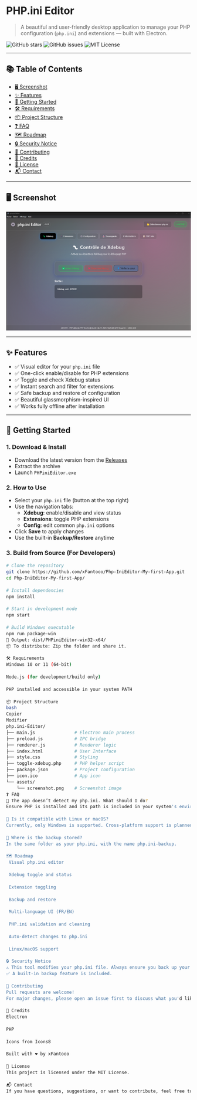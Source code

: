# PHP.ini Editor

> A beautiful and user-friendly desktop application to manage your PHP configuration (`php.ini`) and extensions — built with Electron.

![GitHub stars](https://img.shields.io/github/stars/xFantooo/Php-IniEditor-My-first-App?style=flat-square)
![GitHub issues](https://img.shields.io/github/issues/xFantooo/Php-IniEditor-My-first-App?style=flat-square)
![MIT License](https://img.shields.io/github/license/xFantooo/Php-IniEditor-My-first-App?style=flat-square)

---

## 📚 Table of Contents

- [🖥️ Screenshot](#️️-screenshot)
- [✨ Features](#-features)
- [🚀 Getting Started](#-getting-started)
- [🛠️ Requirements](#-requirements)
- [📦 Project Structure](#-project-structure)
- [❓ FAQ](#-faq)
- [🗺️ Roadmap](#-roadmap)
- [🔒 Security Notice](#-security-notice)
- [🤝 Contributing](#-contributing)
- [🙏 Credits](#-credits)
- [📄 License](#-license)
- [📬 Contact](#-contact)

---

## 🖥️ Screenshot

![PHP.ini Editor Screenshot](assets/Sc.png)

---

## ✨ Features

- ✅ Visual editor for your `php.ini` file
- ✅ One-click enable/disable for PHP extensions
- ✅ Toggle and check Xdebug status
- ✅ Instant search and filter for extensions
- ✅ Safe backup and restore of configuration
- ✅ Beautiful glassmorphism-inspired UI
- ✅ Works fully offline after installation

---

## 🚀 Getting Started

### 1. Download & Install

- Download the latest version from the [Releases](https://github.com/xFantooo/Php-IniEditor-My-first-App/releases)
- Extract the archive
- Launch `PHPiniEditor.exe`

### 2. How to Use

- Select your `php.ini` file (button at the top right)
- Use the navigation tabs:
  - **Xdebug**: enable/disable and view status
  - **Extensions**: toggle PHP extensions
  - **Config**: edit common `php.ini` options
- Click **Save** to apply changes
- Use the built-in **Backup/Restore** anytime

### 3. Build from Source (For Developers)

```bash
# Clone the repository
git clone https://github.com/xFantooo/Php-IniEditor-My-first-App.git
cd Php-IniEditor-My-first-App/

# Install dependencies
npm install

# Start in development mode
npm start

# Build Windows executable
npm run package-win
📁 Output: dist/PHPiniEditor-win32-x64/
📦 To distribute: Zip the folder and share it.

🛠️ Requirements
Windows 10 or 11 (64-bit)

Node.js (for development/build only)

PHP installed and accessible in your system PATH

📦 Project Structure
bash
Copier
Modifier
php.ini-Editor/
├── main.js               # Electron main process
├── preload.js            # IPC bridge
├── renderer.js           # Renderer logic
├── index.html            # User Interface
├── style.css             # Styling
├── toggle-xdebug.php     # PHP helper script
├── package.json          # Project configuration
├── icon.ico              # App icon
└── assets/
    └── screenshot.png    # Screenshot image
❓ FAQ
📌 The app doesn’t detect my php.ini. What should I do?
Ensure PHP is installed and its path is included in your system's environment variables.

📌 Is it compatible with Linux or macOS?
Currently, only Windows is supported. Cross-platform support is planned.

📌 Where is the backup stored?
In the same folder as your php.ini, with the name php.ini-backup.

🗺️ Roadmap
 Visual php.ini editor

 Xdebug toggle and status

 Extension toggling

 Backup and restore

 Multi-language UI (FR/EN)

 PHP.ini validation and cleaning

 Auto-detect changes to php.ini

 Linux/macOS support

🔒 Security Notice
⚠️ This tool modifies your php.ini file. Always ensure you back up your configuration before making changes.
✅ A built-in backup feature is included.

🤝 Contributing
Pull requests are welcome!
For major changes, please open an issue first to discuss what you'd like to improve.

🙏 Credits
Electron

PHP

Icons from Icons8

Built with ❤️ by xFantooo

📄 License
This project is licensed under the MIT License.

📬 Contact
If you have questions, suggestions, or want to contribute, feel free to open an issue or reach out on GitHub: @xFantooo
```
